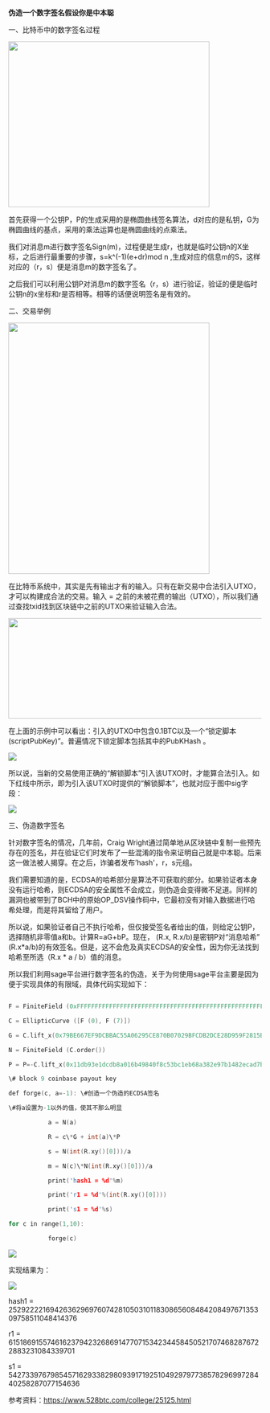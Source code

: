 **伪造一个数字签名假设你是中本聪**

一、比特币中的数字签名过程

<img src="https://github.com/yuuu218/Innovation-pioneering/blob/main/image/R1.png?raw=true"  height="330" width="400">

首先获得一个公钥P，P的生成采用的是椭圆曲线签名算法，d对应的是私钥，G为椭圆曲线的基点，采用的乘法运算也是椭圆曲线的点乘法。

我们对消息m进行数字签名Sign(m)，过程便是生成r，也就是临时公钥n的X坐标，之后进行最重要的步骤，s=k\^(-1)(e+dr)mod n ,生成对应的信息m的S，这样对应的（r，s）便是消息m的数字签名了。

之后我们可以利用公钥P对消息m的数字签名（r，s）进行验证，验证的便是临时公钥n的x坐标和r是否相等。相等的话便说明签名是有效的。

二、交易举例

<img src="https://github.com/yuuu218/Innovation-pioneering/blob/main/image/R2.png?raw=true"  height="500" width="400">

在比特币系统中，其实是先有输出才有的输入。只有在新交易中合法引入UTXO，才可以构建成合法的交易。输入 = 之前的未被花费的输出（UTXO），所以我们通过查找txid找到区块链中之前的UTXO来验证输入合法。

<img src="https://github.com/yuuu218/Innovation-pioneering/blob/main/image/R3.png?raw=true"  height="200" width="600">

在上面的示例中可以看出：引入的UTXO中包含0.1BTC以及一个“锁定脚本(scriptPubKey)”。普遍情况下锁定脚本包括其中的PubKHash 。

![](https://github.com/yuuu218/Innovation-pioneering/blob/main/image/R4.png?raw=true)

所以说，当新的交易使用正确的“解锁脚本”引入该UTXO时，才能算合法引入。如下红线中所示，即为引入该UTXO时提供的“解锁脚本”，也就对应于图中sig字段：

![](https://github.com/yuuu218/Innovation-pioneering/blob/main/image/R5.png?raw=true)

三、伪造数字签名

针对数字签名的情况，几年前，Craig Wright通过简单地从区块链中复制一些预先存在的签名，并在验证它们时发布了一些混淆的指令来证明自己就是中本聪。后来这一做法被人揭穿。在之后，诈骗者发布’hash'，r，s元组。

我们需要知道的是，ECDSA的哈希部分是算法不可获取的部分。如果验证者本身没有运行哈希，则ECDSA的安全属性不会成立，则伪造会变得微不足道。同样的漏洞也被带到了BCH中的原始OP_DSV操作码中，它最初没有对输入数据进行哈希处理，而是将其留给了用户。

所以说，如果验证者自己不执行哈希，但仅接受签名者给出的值，则给定公钥P，选择随机非零值a和b。计算R=aG+bP。现在， (R.x, R.x/b)是密钥P对“消息哈希” (R.x\*a/b)的有效签名。但是，这不会危及真实ECDSA的安全性，因为你无法找到哈希至所选（R.x \* a / b）值的消息。

所以我们利用sage平台进行数字签名的伪造，关于为何使用sage平台主要是因为便于实现具体的有限域，具体代码实现如下：
```c

F = FiniteField (0xFFFFFFFFFFFFFFFFFFFFFFFFFFFFFFFFFFFFFFFFFFFFFFFFFFFFFFFEFFFFFC2F)

C = EllipticCurve ([F (0), F (7)])

G = C.lift_x(0x79BE667EF9DCBBAC55A06295CE870B07029BFCDB2DCE28D959F2815B16F81798)

N = FiniteField (C.order())

P = P=-C.lift_x(0x11db93e1dcdb8a016b49840f8c53bc1eb68a382e97b1482ecad7b148a6909a5c)

\# block 9 coinbase payout key

def forge(c, a=-1): \#创造一个伪造的ECDSA签名

\#将a设置为-1以外的值，使其不那么明显

           a = N(a)

           R = c\*G + int(a)\*P

           s = N(int(R.xy()[0]))/a

           m = N(c)\*N(int(R.xy()[0]))/a

           print('hash1 = %d'%m)

           print('r1 = %d'%(int(R.xy()[0])))

           print('s1 = %d'%s)

for c in range(1,10):

           forge(c)
```

![](https://github.com/yuuu218/Innovation-pioneering/blob/main/image/R6.png?raw=true)

实现结果为：

![](https://github.com/yuuu218/Innovation-pioneering/blob/main/image/R7.png?raw=true)

hash1 = 25292222169426362969760742810503101183086560848420849767135309758511048414376

r1 = 61518691557461623794232686914770715342344584505217074682876722883231084339701

s1 = 54273397679854571629338298093917192510492979773857829699728440258287077154636

参考资料：https://www.528btc.com/college/25125.html
